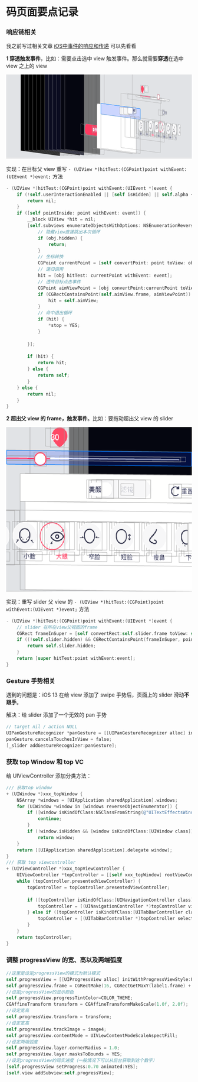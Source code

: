 # 码页面要点记录

### 响应链相关

我之前写过相关文章 [iOS中事件的响应和传递](./articles/2020-5-27-iOS中事件的响应和传递.md) 可以先看看

**1 穿透触发事件**，比如：需要点击选中 view 触发事件。那么就需要**穿透**在选中 view 之上的 view

![image-20200819111707046](../assets/image-20200819111707046.png)



实现：在目标父 view 重写 `- (UIView *)hitTest:(CGPoint)point withEvent:(UIEvent *)event;` 方法

```objective-c
- (UIView *)hitTest:(CGPoint)point withEvent:(UIEvent *)event {
    if (!self.userInteractionEnabled || [self isHidden] || self.alpha <= 0.1) {
        return nil;
    }
    if ([self pointInside: point withEvent: event]) {
        __block UIView *hit = nil;
        [self.subviews enumerateObjectsWithOptions: NSEnumerationReverse usingBlock:^(__kindof UIView * _Nonnull obj, NSUInteger idx, BOOL * _Nonnull stop) {
            // 隐藏view直接跳出本次循环
            if (obj.hidden) {
                return;
            }
          	// 坐标转换
            CGPoint currentPoint = [self convertPoint: point toView: obj];
          	// 递归调用
            hit = [obj hitTest: currentPoint withEvent: event];
            // 透传目标点击事件
            CGPoint aimViewPoint = [obj convertPoint:currentPoint toView:self.container];
            if (CGRectContainsPoint(self.aimView.frame, aimViewPoint)) {
                hit = self.aimView;
            }
            // 命中退出循环
            if (hit) {
                *stop = YES;
            }
            
        }];
        
        if (hit) {
            return hit;
        } else {
            return self;
        }
    } else {
        return nil;
    }
}
```



**2 超出父 view 的 frame，触发事件**。比如：要拖动超出父 view 的 slider 



![image-20200819112257418](../assets/image-20200819112257418.png)



实现：重写 slider 父 view 的  `- (UIView *)hitTest:(CGPoint)point withEvent:(UIEvent *)event;` 方法

```objective-c
- (UIView *)hitTest:(CGPoint)point withEvent:(UIEvent *)event {
  	// slider 在所在view父视图的frame
    CGRect frameInSuper = [self convertRect:self.slider.frame toView: self.superview];
    if ((!self.slider.hidden) && CGRectContainsPoint(frameInSuper, point)) {
        return self.slider.hidden;
    }
    return [super hitTest:point withEvent:event];
}

```



### Gesture 手势相关

遇到的问题是：iOS 13 在给 view 添加了 swipe 手势后，页面上的 slider 滑动**不跟手**。

解决：给 slider 添加了一个无效的 pan 手势

```objective-c
// target nil / action NULL
UIPanGestureRecognizer *panGesture = [[UIPanGestureRecognizer alloc] initWithTarget:nil action:NULL];
panGesture.cancelsTouchesInView = false;
[_slider addGestureRecognizer:panGesture];
```



### 获取 top Window 和 top VC

给 UIViewController 添加分类方法：

```objective-c
/// 获取top window
+ (UIWindow *)xxx_topWindow {
    NSArray *windows = [UIApplication sharedApplication].windows;
    for (UIWindow *window in [windows reverseObjectEnumerator]) {
        if ([window isKindOfClass:NSClassFromString(@"UITextEffectsWindow")]) {
            continue;
        }
        if (!window.isHidden && [window isKindOfClass:[UIWindow class]] && CGRectEqualToRect(window.bounds, [UIScreen mainScreen].bounds))
            return window;
    }
    return [[UIApplication sharedApplication].delegate window];
}
/// 获取 top viewcontroller
+ (UIViewController *)xxx_topViewController {
    UIViewController *topController = [[self xxx_topWindow] rootViewController];
    while (topController.presentedViewController) {
        topController = topController.presentedViewController;

        if ([topController isKindOfClass:[UINavigationController class]]) {
            topController = [(UINavigationController *)topController visibleViewController];
        } else if ([topController isKindOfClass:[UITabBarController class]]) {
            topController = [(UITabBarController *)topController selectedViewController];
        }
    }
    return topController;
}
```



### 调整 progressView 的宽、高以及两端弧度

```objective-c
//这里是设定progressView的模式为默认模式
self.progressView = [[UIProgressView alloc] initWithProgressViewStyle:UIProgressViewStyleDefault];
self.progressView.frame = CGRectMake(16, CGRectGetMaxY(label1.frame) + 15, SCREEN_WIDTH - 32 - image3.size.width - 25, 8);
//设定progressView的显示颜色
self.progressView.progressTintColor=COLOR_THEME;
CGAffineTransform transform = CGAffineTransformMakeScale(1.0f, 2.0f);
//设定宽高
self.progressView.transform = transform;
//设定宽高
self.progressView.trackImage = image4;
self.progressView.contentMode = UIViewContentModeScaleAspectFill;
//设定两端弧度
self.progressView.layer.cornerRadius = 1.0;
self.progressView.layer.masksToBounds = YES;
//设定progressView的现实进度（一般情况下可以从后台获取到这个数字）
[self.progressView setProgress:0.70 animated:YES];
[self.view addSubview:self.progressView];
```

